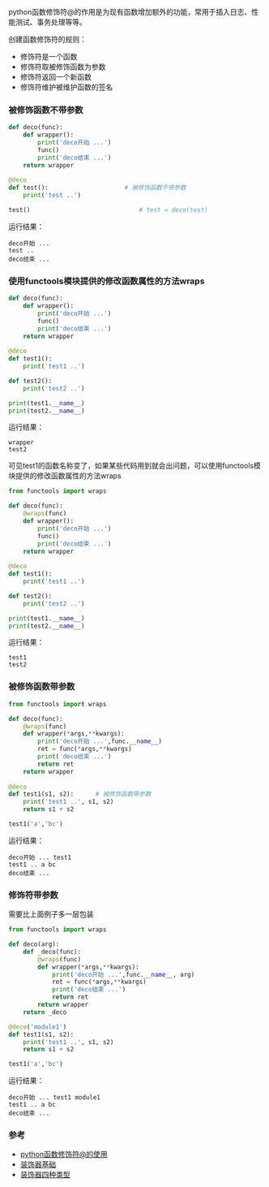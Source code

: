 python函数修饰符@的作用是为现有函数增加额外的功能，常用于插入日志、性能测试、事务处理等等。

创建函数修饰符的规则：
- 修饰符是一个函数
- 修饰符取被修饰函数为参数
- 修饰符返回一个新函数
- 修饰符维护被维护函数的签名

### 被修饰函数不带参数

```python
def deco(func):
    def wrapper():
        print('deco开始 ...')
        func()
        print('deco结束 ...')
    return wrapper
    
@deco
def test():						# 被修饰函数不带参数
    print('test ..')

test()								# test = deco(test)
```

运行结果：

```
deco开始 ...
test ..
deco结束 ...
```

### 使用functools模块提供的修改函数属性的方法wraps

```python
def deco(func):
    def wrapper():
        print('deco开始 ...')
        func()
        print('deco结束 ...')
    return wrapper
    
@deco
def test1():
    print('test1 ..')

def test2():
    print('test2 ..')

print(test1.__name__)
print(test2.__name__)
```


运行结果：

```
wrapper
test2
```

可见test1的函数名称变了，如果某些代码用到就会出问题，可以使用functools模块提供的修改函数属性的方法wraps


```python
from functools import wraps

def deco(func):
    @wraps(func)
    def wrapper():
        print('deco开始 ...')
        func()
        print('deco结束 ...')
    return wrapper
    
@deco
def test1():
    print('test1 ..')

def test2():
    print('test2 ..')

print(test1.__name__)
print(test2.__name__)
```


运行结果：

```
test1
test2
```

### 被修饰函数带参数

```python
from functools import wraps

def deco(func):
    @wraps(func)
    def wrapper(*args,**kwargs):
        print('deco开始 ...',func.__name__)
        ret = func(*args,**kwargs)
        print('deco结束 ...')
        return ret
    return wrapper
    
@deco
def test1(s1, s2):		# 被修饰函数带参数
    print('test1 ..', s1, s2)
    return s1 + s2

test1('a','bc')
```

运行结果：

```
deco开始 ... test1
test1 .. a bc
deco结束 ...
```

### 修饰符带参数

需要比上面例子多一层包装

```python
from functools import wraps

def deco(arg):    
    def _deco(func):
        @wraps(func)
        def wrapper(*args,**kwargs):
            print('deco开始 ...',func.__name__, arg)            
            ret = func(*args,**kwargs)
            print('deco结束 ...')
            return ret
        return wrapper
    return _deco

@deco('module1')
def test1(s1, s2):
    print('test1 ..', s1, s2)
    return s1 + s2

test1('a','bc')
```

运行结果：

```
deco开始 ... test1 module1
test1 .. a bc
deco结束 ...
```

### 参考

- [python函数修饰符@的使用](https://www.cnblogs.com/gdjlc/p/11182441.html)
- [装饰器基础](https://blog.csdn.net/xiangxianghehe/article/details/77170585)
- [装饰器四种类型](https://www.cnblogs.com/JetpropelledSnake/p/8909136.html)